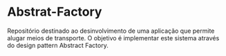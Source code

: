# Abstrat-Factory
Repositório destinado ao desinvolvimento de uma aplicação que permite alugar meios de transporte. O objetivo é implementar este sistema através do design pattern Abstract Factory.
